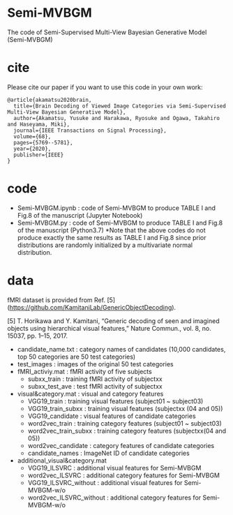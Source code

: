 # Semi-MVBGM
The code of Semi-Supervised Multi-View Bayesian Generative Model (Semi-MVBGM)

# cite
Please cite our paper if you want to use this code in your own work:
```
@article{akamatsu2020brain,
  title={Brain Decoding of Viewed Image Categories via Semi-Supervised Multi-View Bayesian Generative Model},
  author={Akamatsu, Yusuke and Harakawa, Ryosuke and Ogawa, Takahiro and Haseyama, Miki},
  journal={IEEE Transactions on Signal Processing},
  volume={68},
  pages={5769--5781},
  year={2020},
  publisher={IEEE}
}
```
# code
- Semi-MVBGM.ipynb : code of Semi-MVBGM to produce TABLE I and Fig.8 of the manuscript (Jupyter Notebook)
- Semi-MVBGM.py : code of Semi-MVBGM to produce TABLE I and Fig.8 of the manuscript (Python3.7)
  *Note that the above codes do not produce exactly the same results as TABLE I and Fig.8 since prior distributions are randomly initialized by a multivariate normal distribution.
# data
fMRI dataset is provided from Ref. [5] (https://github.com/KamitaniLab/GenericObjectDecoding).

[5] T. Horikawa and Y. Kamitani, “Generic decoding of seen and imagined objects using hierarchical visual features,” Nature Commun., vol. 8, no. 15037, pp. 1–15, 2017.

- candidate_name.txt : category names of candidates (10,000 candidates, top 50 categories are 50 test categories)
- test_images : images of the original 50 test categories
- fMRI_activiy.mat : fMRI activity of five subjects        
    - subxx_train : training fMRI activity of subjectxx
    - subxx_test_ave : test fMRI activity of subjectxx
- visual&category.mat : visual and category features
    - VGG19_train : training visual features (subject01 ~ subject03) 
    - VGG19_train_subxx : training visual features (subjectxx (04 and 05))
    - VGG19_candidate : visual features of candidate categories
    - word2vec_train : training category features (subject01 ~ subject03)
    - word2vec_train_subxx : training category features (subjectxx(04 and 05))
    - word2vec_candidate : category features of candidate categories
    - candidate_names : ImageNet ID of candidate categories
- additional_visual&category.mat
    - VGG19_ILSVRC : additional visual features for Semi-MVBGM
    - word2vec_ILSVRC : additional category features for Semi-MVBGM
    - VGG19_ILSVRC_without : additional visual features for Semi-MVBGM-w/o
    - word2vec_ILSVRC_without : additional category features for Semi-MVBGM-w/o
